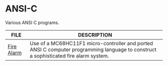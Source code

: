 # ANSI-C
Various ANSI C programs.

| FILE | DESCRIPTION |
|------------|-------------|
| [Fire Alarm](https://github.com/BroadbentT/Project-FireAlarm1) | Use of a MC68HC11F1 micro-controller and ported ANSI C computer programming language to construct a sophisticated fire alarm system. |
